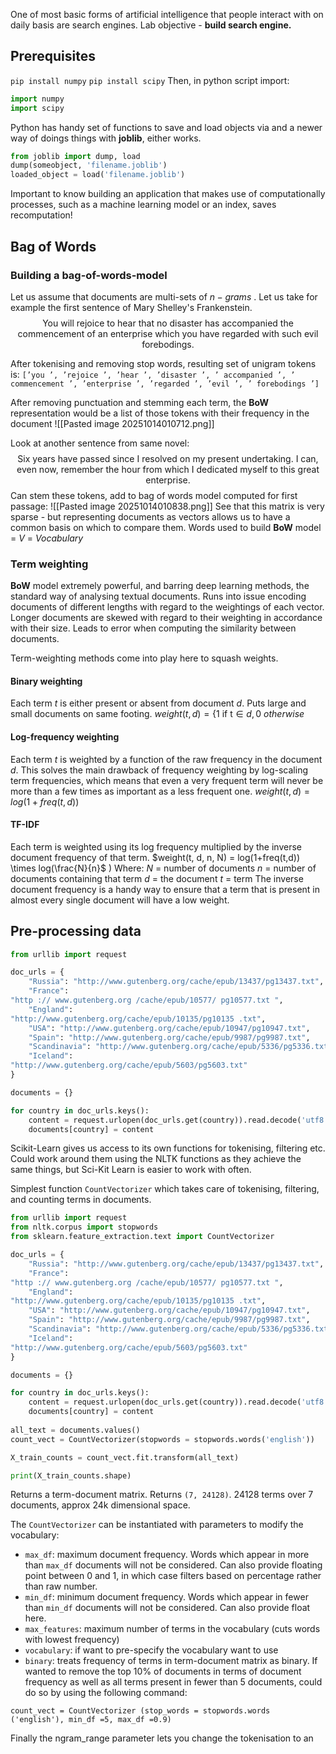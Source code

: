 One of most basic forms of artificial intelligence that people interact with on daily basis are search engines.
Lab objective - **build search engine.** 

## Prerequisites
`pip install numpy`
`pip install scipy`
Then, in python script import:
```python
import numpy
import scipy
```

Python has handy set of functions to save and load objects via  and a newer way of doings things with **joblib**, either works.
```python
from joblib import dump, load
dump(someobject, 'filename.joblib')
loaded_object = load('filename.joblib')
```
Important to know building an application that makes use of computationally processes, such as a machine learning model or an index, saves recomputation!

## Bag of Words
### Building a bag-of-words-model
Let us assume that documents are multi-sets of $n-grams$ . Let us take for example the first sentence of Mary Shelley's Frankenstein. 
$$\text{You will rejoice to hear that no disaster has accompanied the commencement of an enterprise which you have regarded with such evil forebodings.}$$

After tokenising and removing stop words, resulting set of unigram tokens is:
`[’you ’, ’rejoice ’, ’hear ’, ’disaster ’, ’ accompanied ’, ’ commencement ’, ’enterprise ’, ’regarded ’, ’evil ’, ’ forebodings ’]`

After removing punctuation and stemming each term, the **BoW** representation would be a list of those tokens with their frequency in the document
![[Pasted image 20251014010712.png]]

Look at another sentence from same novel:
$$\text{Six years have passed since I resolved on my present undertaking. I can, even now, remember the hour from which I dedicated myself to this great enterprise.}$$ 
Can stem these tokens, add to bag of words model computed for first passage: 
![[Pasted image 20251014010838.png]]
See that this matrix is very sparse - but representing documents as vectors allows us to have a common basis on which to compare them. 
Words used to build **BoW** model = $V$ = $Vocabulary$

### Term weighting
**BoW** model extremely powerful, and barring deep learning methods, the standard way of analysing textual documents. Runs into issue encoding documents of different lengths with regard to the weightings of each vector. Longer documents are skewed with regard to their weighting in accordance with their size. Leads to error when computing the similarity between documents.

Term-weighting methods come into play here to squash weights.

#### Binary weighting
Each term $t$ is either present or absent from document $d$. Puts large and small documents on same footing. 
$weight(t,d) = \Bigg\{ 1 \ \text{if t} \in d, 0 \ otherwise$ 
#### Log-frequency weighting
Each term $t$ is weighted by a function of the raw frequency in the document $d$. This solves the main drawback of frequency weighting by log-scaling term frequencies, which means that even a very frequent term will never be more than a few times as important as a less frequent one.
$weight(t,d) = log(1+freq(t, d))$

#### TF-IDF 
Each term is weighted using its log frequency multiplied by the inverse document frequency of that term.
$weight(t, d, n, N) = log(1+freq(t,d)) \times log(\frac{N}{n}$ )
	Where:
	 $N$ = number of documents
	 $n$ = number of documents containing that term
	 $d$ = the document
	 $t$ = term
The inverse document frequency is a handy way to ensure that a term that is present in almost every single document will have a low weight.

## Pre-processing data
```python
from urllib import request

doc_urls = {
	"Russia": "http://www.gutenberg.org/cache/epub/13437/pg13437.txt",
	"France": 
"http :// www.gutenberg.org /cache/epub/10577/ pg10577.txt ", 
	"England": 
"http://www.gutenberg.org/cache/epub/10135/pg10135 .txt",
	"USA": "http://www.gutenberg.org/cache/epub/10947/pg10947.txt",
	"Spain": "http://www.gutenberg.org/cache/epub/9987/pg9987.txt",
	"Scandinavia": "http://www.gutenberg.org/cache/epub/5336/pg5336.txt ",
	"Iceland":
"http://www.gutenberg.org/cache/epub/5603/pg5603.txt"
}

documents = {}

for country in doc_urls.keys():
	content = request.urlopen(doc_urls.get(country)).read.decode('utf8', errors='ignore')
	documents[country] = content
```

Scikit-Learn gives us access to its own functions for tokenising, filtering etc. Could work around them using the NLTK functions as they achieve the same things, but Sci-Kit Learn is easier to work with often.

Simplest function `CountVectorizer` which takes care of tokenising, filtering, and counting terms in documents.


```python
from urllib import request
from nltk.corpus import stopwords
from sklearn.feature_extraction.text import CountVectorizer

doc_urls = {
	"Russia": "http://www.gutenberg.org/cache/epub/13437/pg13437.txt",
	"France": 
"http :// www.gutenberg.org /cache/epub/10577/ pg10577.txt ", 
	"England": 
"http://www.gutenberg.org/cache/epub/10135/pg10135 .txt",
	"USA": "http://www.gutenberg.org/cache/epub/10947/pg10947.txt",
	"Spain": "http://www.gutenberg.org/cache/epub/9987/pg9987.txt",
	"Scandinavia": "http://www.gutenberg.org/cache/epub/5336/pg5336.txt ",
	"Iceland":
"http://www.gutenberg.org/cache/epub/5603/pg5603.txt"
}

documents = {}

for country in doc_urls.keys():
	content = request.urlopen(doc_urls.get(country)).read.decode('utf8', errors='ignore')
	documents[country] = content
	
all_text = documents.values()
count_vect = CountVectorizer(stopwords = stopwords.words('english'))

X_train_counts = count_vect.fit.transform(all_text)

print(X_train_counts.shape)
```
Returns a term-document matrix. Returns `(7, 24128)`. 24128 terms over 7 documents, approx 24k dimensional space.

The `CountVectorizer` can be instantiated with parameters to modify the vocabulary:
- `max_df`: maximum document frequency. Words which appear in more than `max_df` documents will not be considered. Can also provide floating point between 0 and 1, in which case filters based on percentage rather than raw number.
- `min_df`: minimum document frequency. Words which appear in fewer than `min_df` documents will not be considered. Can also provide float here.
- `max_features`: maximum number of terms in the vocabulary (cuts words with lowest frequency)
- `vocabulary`: if want to pre-specify the vocabulary want to use
- `binary`: treats frequency of terms in term-document matrix as binary.
If wanted to remove the top 10% of documents in terms of document frequency as well as all terms present in fewer than 5 documents, could do so by using the following command: 

`count_vect = CountVectorizer (stop_words = stopwords.words ('english'), min_df =5, max_df =0.9)`

Finally the ngram_range parameter lets you change the tokenisation to an